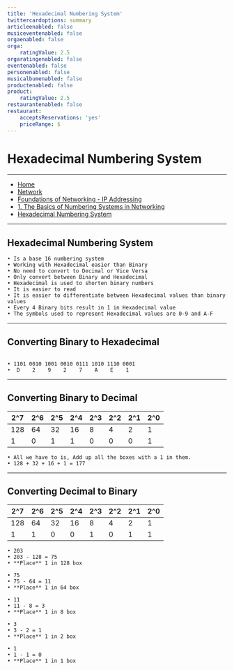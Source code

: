```yaml
---
title: 'Hexadecimal Numbering System'
twittercardoptions: summary
articleenabled: false
musiceventenabled: false
orgaenabled: false
orga:
    ratingValue: 2.5
orgaratingenabled: false
eventenabled: false
personenabled: false
musicalbumenabled: false
productenabled: false
product:
    ratingValue: 2.5
restaurantenabled: false
restaurant:
    acceptsReservations: 'yes'
    priceRange: $
---
```


#  <a href="https://stnetwork.fr/network/foundations-of-networking-ip-addressing/the-basics-of-numbering-systems-in-networking" class="nav-button transform"><span></span></a>Hexadecimal Numbering System



---

<div>
<nav class="breadcrumb is-medium" aria-label="breadcrumbs">
  <ul>
    <li><a href="/"><span class="icon is-small"><i class="fa fa-home"></i></span>Home<span></span></a></li>
    <li><a href="/network"><span class="icon is-small"><i class="fa fa-connectdevelop"></i></span><span>Network</span></a></li>
    <li><a href="/network/foundations-of-networking-ip-addressing"></span>Foundations of Networking - IP Addressing<span></span></a></li>
    <li><a href="/network/foundations-of-networking-ip-addressing/the-basics-of-numbering-systems-in-networking"></span>1. The Basics of Numbering Systems in Networking<span></span></a></li>
    <li><a href="#"></span>Hexadecimal Numbering System<span></span></a></li>
  </ul>
</nav>
</div>

---

## Hexadecimal Numbering System

```
• Is a base 16 numbering system
• Working with Hexadecimal easier than Binary
• No need to convert to Decimal or Vice Versa
• Only convert between Binary and Hexadecimal
• Hexadecimal is used to shorten binary numbers
• It is easier to read
• It is easier to differentiate between Hexadecimal values than binary values
• Every 4 Binary bits result in 1 in Hexadecimal value
• The symbols used to represent Hexadecimal values are 0-9 and A-F
```

---

## Converting Binary to Hexadecimal

```

• 1101 0010 1001 0010 0111 1010 1110 0001
•  D    2    9    2    7    A    E    1
```

---

## Converting Binary to Decimal

| 2^7 | 2^6 | 2^5 | 2^4 | 2^3 | 2^2 | 2^1 | 2^0 |
| ----- |-----| ----- | ----- | ---- | ----- | ----- | ----- |
| 128 | 64  | 32  | 16  | 8   | 4   | 2   | 1   |
| 1   | 0   | 1   | 1   | 0   | 0   | 0   | 1   |

```
• All we have to is, Add up all the boxes with a 1 in them.
• 128 + 32 + 16 + 1 = 177
```

---

## Converting Decimal to Binary 

| 2^7 | 2^6 | 2^5 | 2^4 | 2^3 | 2^2 | 2^1 | 2^0 |
| ----- |-----| ----- | ----- | ---- | ----- | ----- | ----- |
| 128 | 64  | 32  | 16  | 8   | 4   | 2   | 1   |
| 1   | 1   | 0   | 0   | 1   | 0   | 1   | 1   |

```
• 203
• 203 - 128 = 75
• **Place** 1 in 128 box

• 75
• 75 - 64 = 11 
• **Place** 1 in 64 box

• 11
• 11 - 8 = 3
• **Place** 1 in 8 box

• 3
• 3 - 2 = 1 
• **Place** 1 in 2 box

• 1
• 1 - 1 = 0 
• **Place** 1 in 1 box
```